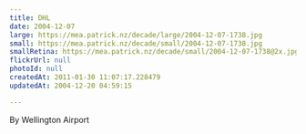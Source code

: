 ```yaml
---
title: DHL
date: 2004-12-07
large: https://mea.patrick.nz/decade/large/2004-12-07-1738.jpg
small: https://mea.patrick.nz/decade/small/2004-12-07-1738.jpg
smallRetina: https://mea.patrick.nz/decade/small/2004-12-07-1738@2x.jpg
flickrUrl: null
photoId: null
createdAt: 2011-01-30 11:07:17.228479
updatedAt: 2004-12-20 04:59:15

---
```

By Wellington Airport

